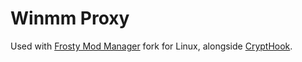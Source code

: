 # Winmm Proxy
Used with [Frosty Mod Manager](https://github.com/maniman303/FrostyToolsuite) fork for Linux, alongside [CryptHook](https://github.com/maniman303/CryptHook).